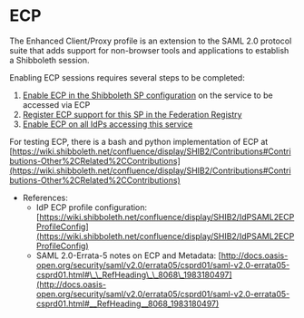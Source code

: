 # ECP

The Enhanced Client/Proxy profile is an extension to the SAML 2.0 protocol suite that adds support for non-browser tools and applications to establish a Shibboleth session.

Enabling ECP sessions requires several steps to be completed:

1.  [Enable ECP in the Shibboleth SP configuration](https://reannz.atlassian.net/wiki/spaces/Tuakiri/pages/3815538788/Installing+Shibboleth+SP+on+RedHat+based+Linux#InstallingShibbolethSPonRedHatbasedLinux-ECP) on the service to be accessed via ECP
2.  [Register ECP support for this SP in the Federation Registry](https://reannz.atlassian.net/wiki/spaces/Tuakiri/pages/3815539065/Adding+a+Service+Provider+to+the+Tuakiri+Federation#AddingaServiceProvidertotheTuakiriFederation-ECPsupport)
3.  [Enable ECP on all IdPs accessing this service](https://reannz.atlassian.net/wiki/spaces/Tuakiri/pages/3815538790/Installing+a+Shibboleth+2.x+IdP#InstallingaShibboleth2.xIdP-ECPsupport)

For testing ECP, there is a bash and python implementation of ECP at [https://wiki.shibboleth.net/confluence/display/SHIB2/Contributions#Contributions-Other%2CRelated%2CContributions](https://wiki.shibboleth.net/confluence/display/SHIB2/Contributions#Contributions-Other%2CRelated%2CContributions)

*   References:
    *   IdP ECP profile configuration: [https://wiki.shibboleth.net/confluence/display/SHIB2/IdPSAML2ECPProfileConfig](https://wiki.shibboleth.net/confluence/display/SHIB2/IdPSAML2ECPProfileConfig)
    *   SAML 2.0-Errata-5 notes on ECP and Metadata: [http://docs.oasis-open.org/security/saml/v2.0/errata05/csprd01/saml-v2.0-errata05-csprd01.html#\_\_RefHeading\_\_8068\_1983180497](http://docs.oasis-open.org/security/saml/v2.0/errata05/csprd01/saml-v2.0-errata05-csprd01.html#__RefHeading__8068_1983180497)
